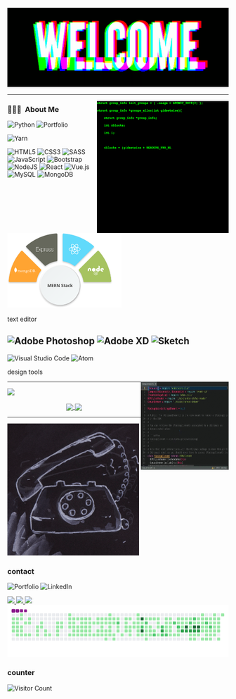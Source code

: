 ![](https://github.com/G77-D/G77-D/blob/e696db4ba2f5f993bd388b23eb1a1174a2fbf3ba/welcome%20banner%20discord%20glitch%20fif%20-%20Imgur.gif)

---

<img align="right" width=300 height=300 src="https://github.com/G77-D/G77-D/blob/a395106fba8f11dac660a32ba3f592988fb855f4/Green%20%20screen%20.gif"/>  
                                           

<h3> 👨🏻‍💻 &nbsp;About Me </h3>
  







![Python](https://img.shields.io/badge/python-3670A0?style=for-the-badge&logo=python&logoColor=ffdd54)
![Portfolio](https://img.shields.io/badge/Portfolio-%23000000.svg?style=for-the-badge&logo=firefox&logoColor=#FF7139)





![Yarn](https://img.shields.io/badge/yarn-%232C8EBB.svg?style=for-the-badge&logo=yarn&logoColor=white)


![HTML5](https://img.shields.io/badge/html5-%23E34F26.svg?style=for-the-badge&logo=html5&logoColor=white)
![CSS3](https://img.shields.io/badge/css3-%231572B6.svg?style=for-the-badge&logo=css3&logoColor=white)
![SASS](https://img.shields.io/badge/SASS-hotpink.svg?style=for-the-badge&logo=SASS&logoColor=white)
![JavaScript](https://img.shields.io/badge/javascript-%23323330.svg?style=for-the-badge&logo=javascript&logoColor=%23F7DF1E)
![Bootstrap](https://img.shields.io/badge/bootstrap-%23563D7C.svg?style=for-the-badge&logo=bootstrap&logoColor=white)
![NodeJS](https://img.shields.io/badge/node.js-6DA55F?style=for-the-badge&logo=node.js&logoColor=white)
![React](https://img.shields.io/badge/react-%2320232a.svg?style=for-the-badge&logo=react&logoColor=%2361DAFB)
![Vue.js](https://img.shields.io/badge/vuejs-%2335495e.svg?style=for-the-badge&logo=vuedotjs&logoColor=%234FC08D)
![MySQL](https://img.shields.io/badge/mysql-%2300f.svg?style=for-the-badge&logo=mysql&logoColor=white)
![MongoDB](https://img.shields.io/badge/MongoDB-%234ea94b.svg?style=for-the-badge&logo=mongodb&logoColor=white)
 
 <img width=260 height=170 src="./MERN-pic.png" />
  
  <p>text editor</p> 
     
 ![Adobe Photoshop](https://img.shields.io/badge/adobephotoshop-%2331A8FF.svg?style=for-the-badge&logo=adobephotoshop&logoColor=white)
 ![Adobe XD](https://img.shields.io/badge/Adobe%20XD-470137?style=for-the-badge&logo=Adobe%20XD&logoColor=#FF61F6)
 ![Sketch](https://img.shields.io/badge/Sketch-FFB387?style=for-the-badge&logo=sketch&logoColor=black)
   ---
 
   
![Visual Studio Code](https://img.shields.io/badge/Visual%20Studio%20Code-0078d7.svg?style=for-the-badge&logo=visual-studio-code&logoColor=white)
![Atom](https://img.shields.io/badge/Atom-%2366595C.svg?style=for-the-badge&logo=atom&logoColor=white)
   <br/>
 <p> design tools</p>
   

  <img align="right" width=200 height=200 src="https://github.com/G77-D/G77-D/blob/a395106fba8f11dac660a32ba3f592988fb855f4/code%201.gif" />
 
   ---

  ![]( https://github.com/G77-D/G77-D/blob/1d924fc8f17077b81cff0d2cdf441598d9396285/Digital_rain_banner.gif )  
   
   
   
  <div align="center">
<a href="https://github.com/awartanian/github-readme-stats">
  <img width=450 align="center" src="https://github-readme-stats.vercel.app/api?username=awartanian&count_private=true&show_icons=true&bg_color=66000000&text_color=5D6D7E&title_color=0078FF&border_color=66000000&custom_title=GitHub Stats" />
</a>
<a href="https://github.com/G77-D/github-readme-stats">
  <img card_width=450 align="center" src="https://github-readme-stats.vercel.app/api/top-langs/?username=awartanian&layout=compact&bg_color=66000000&text_color=5D6D7E&title_color=0078FF&border_color=66000000&langs_count=4" />
</a> 
</div>
  
---
<img width=300 height=300 src="https://github.com/G77-D/G77-D/blob/3bb9c9011f28cb2ac92ed0a3b2f530dc2999e71f/contact.gif" />
<h3> contact</h3>

![Portfolio](https://img.shields.io/badge/Portfolio-%23000000.svg?style=for-the-badge&logo=firefox&logoColor=#FF7139)
![LinkedIn](https://img.shields.io/badge/linkedin-%230077B5.svg?style=for-the-badge&logo=linkedin&logoColor=white)

<a href="https://awartanian.github.io/portfolio-webpage/" >
  <img src="https://img.shields.io/badge/Portfolio-DC4C51?style=for-the-badge&logo=Google-chrome&logoColor=white" />
</a>
  <a href="mailto:awartanian@hotmail.com">
  <img src="https://img.shields.io/badge/mail-green?style=for-the-badge&logo=icloud&logoColor=white"/>
</a>
<a href="https://www.linkedin.com/in/arty-wartanian/">
  <img src="https://img.shields.io/badge/LinkedIn-0077B5?style=for-the-badge&logo=linkedin&logoColor=white" />
</a>  <img  src="https://raw.githubusercontent.com/devSouvik/devSouvik/output/github-contribution-grid-snake.gif" />




### counter 

![Visitor Count](https://profile-counter.glitch.me/{G77-D}/count.svg)

 




